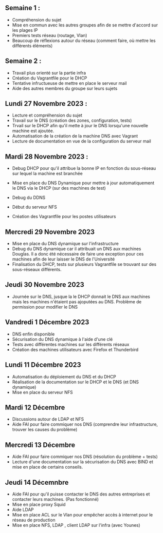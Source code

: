 ## Semaine 1 :

- Compréhension du sujet
- Mise en commun avec les autres groupes afin de se mettre d'accord sur les plages IP
- Premiers tests réseau (routage, Vlan)
- Beaucoup de réflexions autour du réseau (comment faire, où mettre les différents éléments)

## Semaine 2 :

- Travail plus orienté sur la partie infra
- Création du Vagrantfile pour le DHCP
- Tentative infructueuse de mettre en place le serveur mail
- Aide des autres membres du groupe sur leurs sujets

## Lundi 27 Novembre 2023 :

- Lecture et compréhension du sujet
- Travail sur le DNS (création des zones, configuration, tests)
- Trvail sur le DHCP afin qu'il mette à jour le DNS lorsqu'une nouvelle machine est ajoutée.
- Automatisation de la création de la machine DNS avec Vagrant
- Lecture de documentation en vue de la configuration du serveur mail


## Mardi 28 Novembre 2023 : 

- Debug DHCP pour qu'il attribue la bonne IP en fonction du sous-réseau sur lequel la machine est branchée

- Mise en place du DNS Dynamique pour mettre à jour automatiquement le DNS via le DHCP (sur des machines de test)
- Debug du DDNS
- Début du serveur NFS
- Création des Vagrantfile pour les postes utilisateurs 

## Mercredi 29 Novembre 2023
- Mise en place du DNS dynamique sur l'infrastructure
- Debug du DNS dynamique car il attribuait un DNS aux machines Douglas. Il a donc été nécessaire de faire une exception pour ces machines afin de leur laisser le DNS de l'Université 
- Finalisation du DHCP, tests sur plusieurs Vagrantfile se trouvant sur des sous-réseaux différents.

## Jeudi 30 Novembre 2023

- Journée sur le DNS, jusque la le DHCP donnait le DNS aux machines mais les machines n'étaient pas ajoputées au DNS. Problème de permission pour modifier le DNS

## Vandredi 1 Décembre 2023

- DNS enfin disponible
- Sécurisation du DNS dynamique à l'aide d'une clé
- Tests avec différentes machines sur les différents réseaux
- Création des machines utilisateurs avec Firefox et Thunderbird

## Lundi 11 Décembre 2023

- Automatisation du déploiement du DNS et du DHCP
- Réalisation de la documentation sur le DHCP et le DNS (et DNS dynamique)
- Mise en place du serveur NFS

## Mardi 12 Décembre

- Discussions autour de LDAP et NFS
- Aide FAI pour faire commiquer nos DNS (comprendre leur infrastructure, trouver les causes du problème)


## Mercredi 13 Décembre 

- Aide FAI pour faire commiquer nos DNS (résolution du problème + tests)
- Lecture d'une documentation sur la sécurisation du DNS avec BIND et mise en place de certains conseils.

## Jeudi 14 Décemnbre

- Aide FAI pour qu'il puisse contacter le DNS des autres entreprises et contacter leurs machines. (Pas fonctionné)
- Mise en place proxy Squid
- Aide LDAP 
- Mise en place ACL sur le Vlan pour empêcher accès à internet pour le réseau de production
- Mise en place NFS, LDAP , client LDAP sur l'infra (avec Younes)